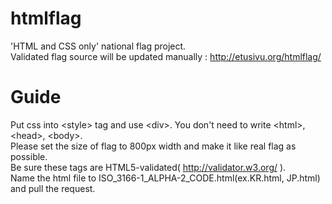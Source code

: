 htmlflag
========

'HTML and CSS only' national flag project.<br>
Validated flag source will be updated manually : http://etusivu.org/htmlflag/<br>

Guide
========

Put css into &lt;style&gt; tag and use &lt;div&gt;. You don't need to write &lt;html&gt;, &lt;head&gt;, &lt;body&gt;.<br>
Please set the size of flag to 800px width and make it like real flag as possible.<br>
Be sure these tags are HTML5-validated( http://validator.w3.org/ ).<br>
Name the html file to ISO_3166-1_ALPHA-2_CODE.html(ex.KR.html, JP.html) and pull the request.<br>